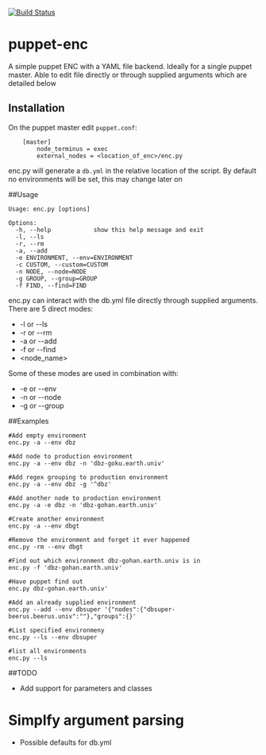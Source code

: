 [![Build Status](https://travis-ci.org/jrxFive/puppet-enc.svg?branch=master)](https://travis-ci.org/jrxFive/puppet-enc)

# puppet-enc
A simple puppet ENC with a YAML file backend. Ideally for
a single puppet master. Able to edit file directly or through
supplied arguments which are detailed below

## Installation
On the puppet master edit `puppet.conf`:

```
    [master]
        node_terminus = exec
        external_nodes = <location_of_enc>/enc.py

```

enc.py will generate a `db.yml` in the relative location
of the script. By default no environments will be set,
this may change later on


##Usage
```
Usage: enc.py [options]

Options:
  -h, --help            show this help message and exit
  -l, --ls
  -r, --rm
  -a, --add
  -e ENVIRONMENT, --env=ENVIRONMENT
  -c CUSTOM, --custom=CUSTOM
  -n NODE, --node=NODE
  -g GROUP, --group=GROUP
  -f FIND, --find=FIND
  ```

enc.py can interact with the db.yml file directly through
supplied arguments. There are 5 direct modes:

* -l or --ls
* -r or --rm
* -a or --add
* -f or --find
* <node_name>

Some of these modes are used in combination with:

* -e or --env
* -n or --node
* -g or --group

##Examples

```
#Add empty environment
enc.py -a --env dbz

#Add node to production environment
enc.py -a --env dbz -n 'dbz-goku.earth.univ'

#Add regex grouping to production environment
enc.py -a --env dbz -g '^dbz'

#Add another node to production environment
enc.py -a -e dbz -n 'dbz-gohan.earth.univ'

#Create another environment
enc.py -a --env dbgt

#Remove the environment and forget it ever happened
enc.py -rm --env dbgt

#Find out which environment dbz-gohan.earth.univ is in
enc.py -f 'dbz-gohan.earth.univ'

#Have puppet find out
enc.py dbz-gohan.earth.univ'

#Add an already supplied environment
enc.py --add --env dbsuper '{"nodes":{"dbsuper-beerus.beerus.univ":""},"groups":{}'

#List specified environmeny
enc.py --ls --env dbsuper

#list all environments
enc.py --ls
```

##TODO
* Add support for parameters and classes
# Simplfy argument parsing
* Possible defaults for db.yml